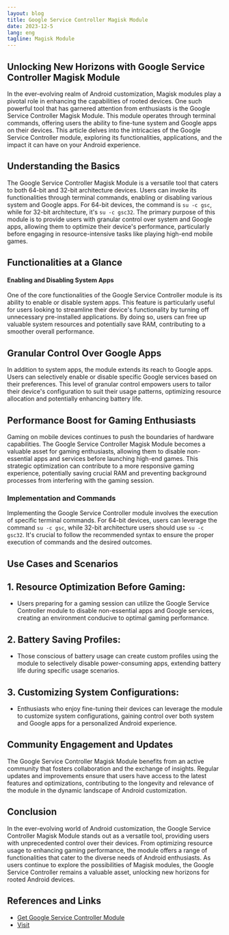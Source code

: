 ```yaml
---
layout: blog
title: Google Service Controller Magisk Module
date: 2023-12-5
lang: eng
tagline: Magisk Module
---
```


## Unlocking New Horizons with Google Service Controller Magisk Module

In the ever-evolving realm of Android customization, Magisk modules play a pivotal role in enhancing the capabilities of rooted devices. One such powerful tool that has garnered attention from enthusiasts is the Google Service Controller Magisk Module. This module operates through terminal commands, offering users the ability to fine-tune system and Google apps on their devices. This article delves into the intricacies of the Google Service Controller module, exploring its functionalities, applications, and the impact it can have on your Android experience.

## Understanding the Basics

The Google Service Controller Magisk Module is a versatile tool that caters to both 64-bit and 32-bit architecture devices. Users can invoke its functionalities through terminal commands, enabling or disabling various system and Google apps. For 64-bit devices, the command is `su -c gsc`, while for 32-bit architecture, it's `su -c gsc32`. The primary purpose of this module is to provide users with granular control over system and Google apps, allowing them to optimize their device's performance, particularly before engaging in resource-intensive tasks like playing high-end mobile games.

## Functionalities at a Glance

#### Enabling and Disabling System Apps

One of the core functionalities of the Google Service Controller module is its ability to enable or disable system apps. This feature is particularly useful for users looking to streamline their device's functionality by turning off unnecessary pre-installed applications. By doing so, users can free up valuable system resources and potentially save RAM, contributing to a smoother overall performance.

## Granular Control Over Google Apps

In addition to system apps, the module extends its reach to Google apps. Users can selectively enable or disable specific Google services based on their preferences. This level of granular control empowers users to tailor their device's configuration to suit their usage patterns, optimizing resource allocation and potentially enhancing battery life.

## Performance Boost for Gaming Enthusiasts

Gaming on mobile devices continues to push the boundaries of hardware capabilities. The Google Service Controller Magisk Module becomes a valuable asset for gaming enthusiasts, allowing them to disable non-essential apps and services before launching high-end games. This strategic optimization can contribute to a more responsive gaming experience, potentially saving crucial RAM and preventing background processes from interfering with the gaming session.

### Implementation and Commands

Implementing the Google Service Controller module involves the execution of specific terminal commands. For 64-bit devices, users can leverage the command `su -c gsc`, while 32-bit architecture users should use `su -c gsc32`. It's crucial to follow the recommended syntax to ensure the proper execution of commands and the desired outcomes.

## Use Cases and Scenarios

## 1. **Resource Optimization Before Gaming:**
   - Users preparing for a gaming session can utilize the Google Service Controller module to disable non-essential apps and Google services, creating an environment conducive to optimal gaming performance.

## 2. **Battery Saving Profiles:**
   - Those conscious of battery usage can create custom profiles using the module to selectively disable power-consuming apps, extending battery life during specific usage scenarios.

## 3. **Customizing System Configurations:**
   - Enthusiasts who enjoy fine-tuning their devices can leverage the module to customize system configurations, gaining control over both system and Google apps for a personalized Android experience.

## Community Engagement and Updates

The Google Service Controller Magisk Module benefits from an active community that fosters collaboration and the exchange of insights. Regular updates and improvements ensure that users have access to the latest features and optimizations, contributing to the longevity and relevance of the module in the dynamic landscape of Android customization.

## Conclusion

In the ever-evolving world of Android customization, the Google Service Controller Magisk Module stands out as a versatile tool, providing users with unprecedented control over their devices. From optimizing resource usage to enhancing gaming performance, the module offers a range of functionalities that cater to the diverse needs of Android enthusiasts. As users continue to explore the possibilities of Magisk modules, the Google Service Controller remains a valuable asset, unlocking new horizons for rooted Android devices.

## References and Links

- [Get Google Service Controller Module](https://www.magiskflash.com/#?url=mLO0bLF4Gw17v7bybZeanfbyW81uG7MtFjCeFUYwFI2=)
- [Visit ](https://godTspeed.xyz)
